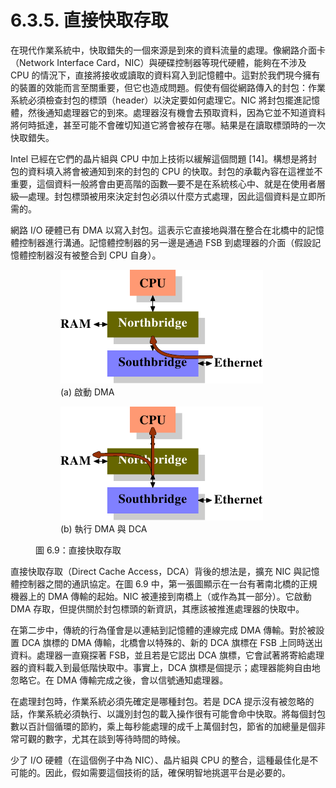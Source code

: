 # 6.3.5. 直接快取存取

在現代作業系統中，快取錯失的一個來源是到來的資料流量的處理。像網路介面卡（Network Interface Card，NIC）與硬碟控制器等現代硬體，能夠在不涉及 CPU 的情況下，直接將接收或讀取的資料寫入到記憶體中。這對於我們現今擁有的裝置的效能而言至關重要，但它也造成問題。假使有個從網路傳入的封包：作業系統必須檢查封包的標頭（header）以決定要如何處理它。NIC 將封包擺進記憶體，然後通知處理器它的到來。處理器沒有機會去預取資料，因為它並不知道資料將何時抵達，甚至可能不會確切知道它將會被存在哪。結果是在讀取標頭時的一次快取錯失。

Intel 已經在它們的晶片組與 CPU 中加上技術以緩解這個問題 [14]。構想是將封包的資料填入將會被通知到來的封包的 CPU 的快取。封包的承載內容在這裡並不重要，這個資料一般將會由更高階的函數––要不是在系統核心中、就是在使用者層級––處理。封包標頭被用來決定封包必須以什麼方式處理，因此這個資料是立即所需的。

網路 I/O 硬體已有 DMA 以寫入封包。這表示它直接地與潛在整合在北橋中的記憶體控制器進行溝通。記憶體控制器的另一邊是通過 FSB 到處理器的介面（假設記憶體控制器沒有被整合到 CPU 自身）。

<figure>
  <figure class="sub-figure">
    <img src="../../assets/figure-6.9a.png" alt="(a) 啟動 DMA">
    <figcaption>(a) 啟動 DMA</figcaption>
  </figure>
  <figure class="sub-figure">
    <img src="../../assets/figure-6.9b.png" alt="(b) 執行 DMA 與 DCA">
    <figcaption>(b) 執行 DMA 與 DCA</figcaption>
  </figure>
  <figcaption>圖 6.9：直接快取存取</figcaption>
</figure>

直接快取存取（Direct Cache Access，DCA）背後的想法是，擴充 NIC 與記憶體控制器之間的通訊協定。在圖 6.9 中，第一張圖顯示在一台有著南北橋的正規機器上的 DMA 傳輸的起始。NIC 被連接到南橋上（或作為其一部分）。它啟動 DMA 存取，但提供關於封包標頭的新資訊，其應該被推進處理器的快取中。

在第二步中，傳統的行為僅會是以連結到記憶體的連線完成 DMA 傳輸。對於被設置 DCA 旗標的 DMA 傳輸，北橋會以特殊的、新的 DCA 旗標在 FSB 上同時送出資料。處理器一直窺探著 FSB，並且若是它認出 DCA 旗標，它會試著將寄給處理器的資料載入到最低階快取中。事實上，DCA 旗標是個提示；處理器能夠自由地忽略它。在 DMA 傳輸完成之後，會以信號通知處理器。

在處理封包時，作業系統必須先確定是哪種封包。若是 DCA 提示沒有被忽略的話，作業系統必須執行、以識別封包的載入操作很有可能會命中快取。將每個封包數以百計個循環的節約，乘上每秒能處理的成千上萬個封包，節省的加總量是個非常可觀的數字，尤其在談到等待時間的時候。

少了 I/O 硬體（在這個例子中為 NIC）、晶片組與 CPU 的整合，這種最佳化是不可能的。因此，假如需要這個技術的話，確保明智地挑選平台是必要的。


